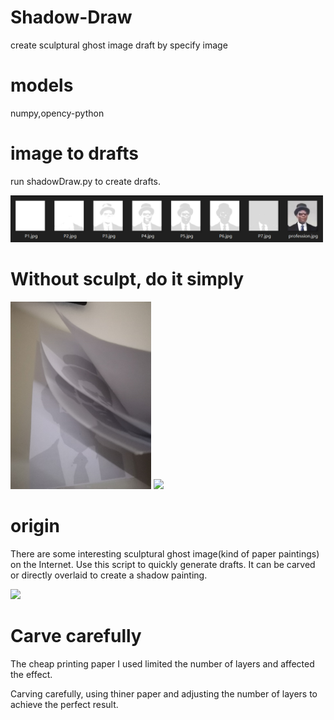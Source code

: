 # Shadow-Draw
create sculptural ghost image draft by specify image

# models
numpy,opency-python

# image to drafts
run shadowDraw.py to create drafts.

<img src="https://github.com/BNDSFiveCats/Shadow-Draw/blob/master/rm_data/146b831bd0103fa981b4945ea0ea082.png" width=500>

# Without sculpt, do it simply
<img src="https://github.com/BNDSFiveCats/Shadow-Draw/blob/master/rm_data/smp.jpg" height=300>&nbsp;<img src="https://github.com/BNDSFiveCats/Shadow-Draw/blob/master/rm_data/smp.gif" height=300>

# origin
There are some interesting sculptural ghost image(kind of paper paintings) on the Internet. Use this script to quickly generate drafts. It can be carved or directly overlaid to create a shadow painting. 

<img src="https://github.com/BNDSFiveCats/Shadow-Draw/blob/master/rm_data/cfc0fa2f8cb13c3cadeb0e213160388f.gif" width=200>

# Carve carefully
The cheap printing paper I used limited the number of layers and affected the effect. 

Carving carefully, using thiner paper and adjusting the number of layers to achieve the perfect result.
